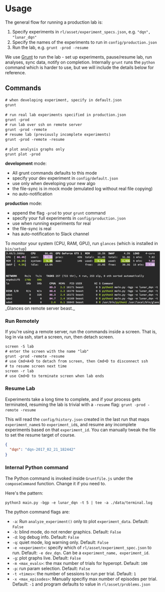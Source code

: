 # <a name="usage"></a>Usage

The general flow for running a production lab is:

1. Specify experiments in `rl/asset/experiment_specs.json`, e.g. `"dqn", "lunar_dqn"`
2. Specify the names of the experiments to run in `config/production.json`
3. Run the lab, e.g. `grunt -prod -resume`


We use [Grunt](http://gruntjs.com/) to run the lab - set up experiments, pause/resume lab, run analyses, sync data, notify on completion. Internally `grunt` runs the `python` command which is harder to use, but we will include the details below for reference.


## Commands

```shell
# when developing experiment, specify in default.json
grunt

# run real lab experiments specified in production.json
grunt -prod
# run lab over ssh on remote server
grunt -prod -remote
# resume lab (previously incomplete experiments)
grunt -prod -remote -resume

# plot analysis graphs only
grunt plot -prod
```

**development** mode:

- All grunt commands defaults to this mode
- specify your dev experiment in `config/default.json`
- use only when developing your new algo
- the file-sync is in mock mode (emulated log without real file copying)
- no auto-notification


**production** mode:

- append the flag `-prod` to your `grunt` command
- specify your full experiments in `config/production.json`
- use when running experiments for real
- the file-sync is real
- has auto-notification to Slack channel


<aside class="notice">
To monitor your system (CPU, RAM, GPU), run <code>glances</code> (which is installed in <code>bin/setup</code>)
</aside>

<img alt="Glances to monitor your system" src="./images/glances.png" />
_Glances on remote server beast._


### Run Remotely

If you're using a remote server, run the commands inside a screen. That is, log in via ssh, start a screen, run, then detach screen.

```shell
screen -S lab
# enter the screen with the name "lab"
grunt -prod -remote -resume
# use Cmd+A+D to detach from screen, then Cmd+D to disconnect ssh
# to resume screen next time
screen -r lab
# use Cmd+D to terminate screen when lab ends
```

### Resume Lab

Experiments take a long time to complete, and if your process gets terminated, resuming the lab is trivial with a `-resume` flag: `grunt -prod -remote -resume`

This will read the `config/history.json` created in the last run that maps `experiment_name`s to `experiment_id`s, and resume any incomplete experiments based on that `experiment_id`. You can manually tweak the file to set the resume target of course.

```json
{
  "dqn": "dqn-2017_02_21_182442"
}
```

### Internal Python command

The Python command is invoked inside `Gruntfile.js` under the `composeCommand` function. Change it if you need to.

Here's the pattern:

```shell
python3 main.py -bgp -e lunar_dqn -t 5 | tee -a ./data/terminal.log
```

The python command flags are:

- `-a`: Run `analyze_experiment()` only to plot `experiment_data`. Default: `False`
- `-b`: blind mode, do not render graphics. Default: `False`
- `-d`: log debug info. Default: `False`
- `-q`: quiet mode, log warning only. Default: `False`
- `-e <experiment>`: specify which of `rl/asset/experiment_spec.json` to run. Default: `-e dev_dqn`. Can be a `experiment_name, experiment_id`.
- `-g`: plot graphs live. Default: `False`
- `-m <max_evals>`: the max number of trials for hyperopt. Default: `100`
- `-p`: run param selection. Default: `False`
- `-t <times>`: the number of sessions to run per trial. Default: `1`
- `-x <max_episodes>`: Manually specifiy max number of episodes per trial. Default: `-1` and program defaults to value in `rl/asset/problems.json`
